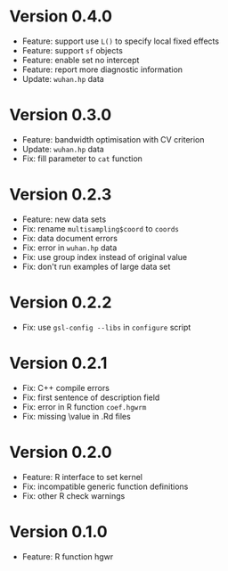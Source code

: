 # Version 0.4.0

- Feature: support use `L()` to specify local fixed effects
- Feature: support `sf` objects
- Feature: enable set no intercept
- Feature: report more diagnostic information
- Update: `wuhan.hp` data

# Version 0.3.0

- Feature: bandwidth optimisation with CV criterion
- Update: `wuhan.hp` data
- Fix: fill parameter to `cat` function

# Version 0.2.3

- Feature: new data sets
- Fix: rename `multisampling$coord` to `coords`
- Fix: data document errors
- Fix: error in `wuhan.hp` data
- Fix: use group index instead of original value
- Fix: don't run examples of large data set

# Version 0.2.2

- Fix: use `gsl-config --libs` in `configure` script

# Version 0.2.1

- Fix: C++ compile errors
- Fix: first sentence of description field
- Fix: error in R function `coef.hgwrm`
- Fix: missing \value in .Rd files

# Version 0.2.0

- Feature: R interface to set kernel
- Fix: incompatible generic function definitions
- Fix: other R check warnings

# Version 0.1.0

- Feature: R function hgwr
